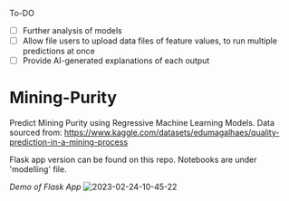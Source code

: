 To-DO
- [ ] Further analysis of models
- [ ] Allow file users to upload data files of feature values, to run multiple predictions at once
- [ ] Provide AI-generated explanations of each output

# Mining-Purity
Predict Mining Purity using Regressive Machine Learning Models. Data sourced from: https://www.kaggle.com/datasets/edumagalhaes/quality-prediction-in-a-mining-process

Flask app version can be found on this repo. Notebooks are under 'modelling' file.

*Demo of Flask App*
![2023-02-24-10-45-22](https://user-images.githubusercontent.com/50506698/221057204-43aa0784-8c2c-4045-ad66-fc59b0026ac1.gif)

